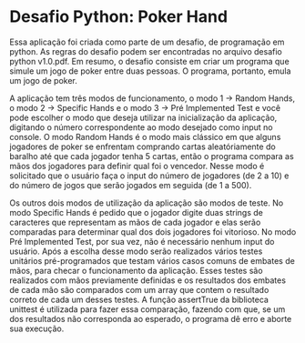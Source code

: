 # Desafio Python: Poker Hand

Essa aplicação foi criada como parte de um desafio, de programação em python. As regras do desafio podem ser encontradas no arquivo desafio python v1.0.pdf. Em resumo, o desafio consiste em criar um programa que simule um jogo de poker entre duas pessoas. O programa, portanto, emula um jogo de poker.

A aplicação tem três modos de funcionamento, o modo 1 -> Random Hands, o modo 2 -> Specific Hands e o modo 3 -> Pré Implemented Test e você pode escolher o modo que deseja utilizar na inicialização da aplicação, digitando o número correspondente ao modo desejado como input no console. O modo Random Hands é o modo mais clássico em que alguns jogadores de poker se enfrentam comprando cartas aleatóriamente do baralho até que cada jogador tenha 5 cartas, então o programa compara as mãos dos jogadores para definir qual foi o vencedor. Nesse modo é solicitado que o usuário faça o input do número de jogadores (de 2 a 10) e do número de jogos que serão jogados em seguida (de 1 a 500). 

Os outros dois modos de utilização da aplicação são modos de teste. No modo Specific Hands é pedido que o jogador digite duas strings de caracteres que representam as mãos de cada jogador e elas serão comparadas para determinar qual dos dois jogadores foi vitorioso. No modo Pré Implemented Test, por sua vez, não é necessário nenhum input do usuário. Após a escolha desse modo serão realizados vários testes unitários pré-programados que testam vários casos comuns de embates de mãos, para checar o funcionamento da aplicação. Esses testes são realizados com mãos previamente definidas e os resultados dos embates de cada mão são comparados com um array que contem o resultado correto de cada um desses testes. A função assertTrue da biblioteca unittest é utilizada para fazer essa comparação, fazendo com que, se um dos resultados não corresponda ao esperado, o programa dê erro e aborte sua execução.


